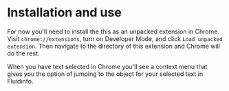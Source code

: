 Installation and use
====================

For now you'll need to install the this as an unpacked extension in
Chrome. Visit `chrome://extensions`, turn on Developer Mode, and click
`Load unpacked extension`. Then navigate to the directory of this extension
and Chrome will do the rest.

When you have text selected in Chrome you'll see a context menu that gives
you the option of jumping to the object for your selected text in
Fluidinfo.
